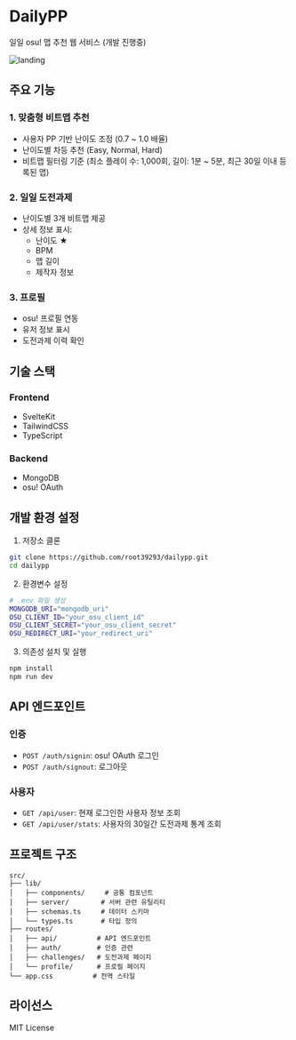 # DailyPP

일일 osu! 맵 추천 웹 서비스 (개발 진행중)

![landing](https://github.com/user-attachments/assets/f8fb0208-c39b-4d30-96e6-1c2f15b6118f)

## 주요 기능

### 1. 맞춤형 비트맵 추천
- 사용자 PP 기반 난이도 조정 (0.7 ~ 1.0 배율)
- 난이도별 차등 추천 (Easy, Normal, Hard)
- 비트맵 필터링 기준 (최소 플레이 수: 1,000회, 길이: 1분 ~ 5분, 최근 30일 이내 등록된 맵)

### 2. 일일 도전과제
- 난이도별 3개 비트맵 제공
- 상세 정보 표시:
  - 난이도 ★
  - BPM
  - 맵 길이
  - 제작자 정보

### 3. 프로필
- osu! 프로필 연동
- 유저 정보 표시
- 도전과제 이력 확인

## 기술 스택

### Frontend
- SvelteKit
- TailwindCSS
- TypeScript

### Backend
- MongoDB
- osu! OAuth

## 개발 환경 설정

1. 저장소 클론
~~~bash
git clone https://github.com/root39293/dailypp.git
cd dailypp
~~~

2. 환경변수 설정
~~~bash
# .env 파일 생성 
MONGODB_URI="mongodb_uri"
OSU_CLIENT_ID="your_osu_client_id"
OSU_CLIENT_SECRET="your_osu_client_secret"
OSU_REDIRECT_URI="your_redirect_uri"
~~~

3. 의존성 설치 및 실행
~~~bash
npm install
npm run dev
~~~

## API 엔드포인트

### 인증
- `POST /auth/signin`: osu! OAuth 로그인
- `POST /auth/signout`: 로그아웃

### 사용자
- `GET /api/user`: 현재 로그인한 사용자 정보 조회
- `GET /api/user/stats`: 사용자의 30일간 도전과제 통계 조회

## 프로젝트 구조
~~~
src/
├── lib/
│   ├── components/     # 공통 컴포넌트
│   ├── server/        # 서버 관련 유틸리티
│   ├── schemas.ts     # 데이터 스키마
│   └── types.ts       # 타입 정의
├── routes/
│   ├── api/          # API 엔드포인트
│   ├── auth/         # 인증 관련
│   ├── challenges/   # 도전과제 페이지
│   └── profile/      # 프로필 페이지
└── app.css          # 전역 스타일
~~~

## 라이선스

MIT License

